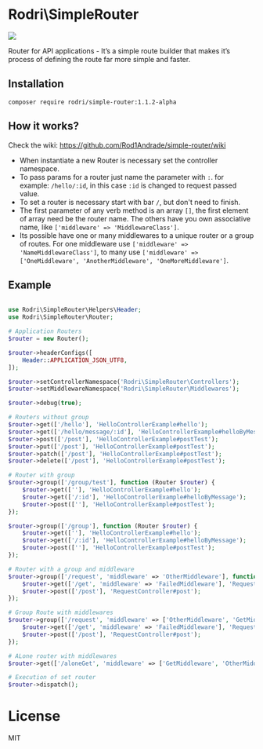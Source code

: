# Rodri\SimpleRouter

<img src="https://img.shields.io/badge/php-%5E8.0-blue">

Router for API applications - It’s a simple route builder that makes it’s process of defining the route far more simple and faster.

## Installation

```shell
composer require rodri/simple-router:1.1.2-alpha
```

## How it works?

Check the wiki: https://github.com/Rod1Andrade/simple-router/wiki

* When instantiate a new Router is necessary set the controller
namespace.
* To pass params for a router just name the parameter with `:`.
for example: `/hello/:id`, in this case `:id` is changed to request passed value.
* To set a router is necessary start with bar `/`, but don't need to finish.
* The first parameter of any verb method is an array `[]`, the first element
of array need be the router name. The others have you own associative name, like `['middleware' => 'MiddlewareClass']`.
* Its possible have one or many middlewares to a unique router or a group of routes.
For one middleware use `['middleware' => 'NameMiddlewareClass']`, to many
  use `['middleware' => ['OneMiddleware', 'AnotherMiddleware', 'OneMoreMiddleware']`.

## Example
```php

use Rodri\SimpleRouter\Helpers\Header;
use Rodri\SimpleRouter\Router;

# Application Routers
$router = new Router();

$router->headerConfigs([
    Header::APPLICATION_JSON_UTF8,
]);

$router->setControllerNamespace('Rodri\SimpleRouter\Controllers');
$router->setMiddlewareNamespace('Rodri\SimpleRouter\Middlewares');

$router->debug(true);

# Routers without group
$router->get(['/hello'], 'HelloControllerExample#hello');
$router->get(['/hello/message/:id'], 'HelloControllerExample#helloByMessage');
$router->post(['/post'], 'HelloControllerExample#postTest');
$router->put(['/post'], 'HelloControllerExample#postTest');
$router->patch(['/post'], 'HelloControllerExample#postTest');
$router->delete(['/post'], 'HelloControllerExample#postTest');

# Router with group
$router->group(['/group/test'], function (Router $router) {
    $router->get([''], 'HelloControllerExample#hello');
    $router->get(['/:id'], 'HelloControllerExample#helloByMessage');
    $router->post([''], 'HelloControllerExample#postTest');
});

$router->group(['/group'], function (Router $router) {
    $router->get([''], 'HelloControllerExample#hello');
    $router->get(['/:id'], 'HelloControllerExample#helloByMessage');
    $router->post([''], 'HelloControllerExample#postTest');
});

# Router with a group and middleware
$router->group(['/request', 'middleware' => 'OtherMiddleware'], function (Router $router) {
    $router->get(['/get', 'middleware' => 'FailedMiddleware'], 'RequestController#get');
    $router->post(['/post'], 'RequestController#post');
});

# Group Route with middlewares
$router->group(['/request', 'middleware' => ['OtherMiddleware', 'GetMiddleware']], function (Router $router) {
    $router->get(['/get', 'middleware' => 'FailedMiddleware'], 'RequestController#get');
    $router->post(['/post'], 'RequestController#post');
});

# ALone router with middlewares
$router->get(['/aloneGet', 'middleware' => ['GetMiddleware', 'OtherMiddleware', 'FailedMiddleware']], 'RequestController#get');

# Execution of set router
$router->dispatch();

```

# License

MIT
